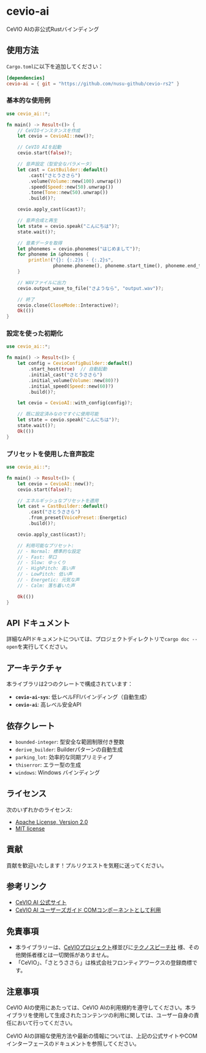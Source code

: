 # cevio-ai

CeVIO AIの非公式Rustバインディング

## 使用方法

`Cargo.toml`に以下を追加してください：

```toml
[dependencies]
cevio-ai = { git = "https://github.com/nusu-github/cevio-rs2" }
```

### 基本的な使用例

```rust
use cevio_ai::*;

fn main() -> Result<()> {
    // CeVIOインスタンスを作成
    let cevio = CevioAI::new()?;

    // CeVIO AIを起動
    cevio.start(false)?;

    // 音声設定（型安全なパラメータ）
    let cast = CastBuilder::default()
        .cast("さとうささら")
        .volume(Volume::new(100).unwrap())
        .speed(Speed::new(50).unwrap())
        .tone(Tone::new(50).unwrap())
        .build()?;

    cevio.apply_cast(&cast)?;

    // 音声合成と再生
    let state = cevio.speak("こんにちは")?;
    state.wait()?;

    // 音素データを取得
    let phonemes = cevio.phonemes("はじめまして")?;
    for phoneme in &phonemes {
        println!("{}: {:.2}s - {:.2}s",
                 phoneme.phoneme(), phoneme.start_time(), phoneme.end_time());
    }

    // WAVファイルに出力
    cevio.output_wave_to_file("さようなら", "output.wav")?;

    // 終了
    cevio.close(CloseMode::Interactive)?;
    Ok(())
}
```

### 設定を使った初期化

```rust
use cevio_ai::*;

fn main() -> Result<()> {
    let config = CevioConfigBuilder::default()
        .start_host(true)  // 自動起動
        .initial_cast("さとうささら")
        .initial_volume(Volume::new(80)?)
        .initial_speed(Speed::new(60)?)
        .build()?;

    let cevio = CevioAI::with_config(config)?;

    // 既に設定済みなのですぐに使用可能
    let state = cevio.speak("こんにちは")?;
    state.wait()?;
    Ok(())
}
```

### プリセットを使用した音声設定

```rust
use cevio_ai::*;

fn main() -> Result<()> {
    let cevio = CevioAI::new()?;
    cevio.start(false)?;

    // エネルギッシュなプリセットを適用
    let cast = CastBuilder::default()
        .cast("さとうささら")
        .from_preset(VoicePreset::Energetic)
        .build()?;

    cevio.apply_cast(&cast)?;

    // 利用可能なプリセット:
    // - Normal: 標準的な設定
    // - Fast: 早口
    // - Slow: ゆっくり
    // - HighPitch: 高い声
    // - LowPitch: 低い声
    // - Energetic: 元気な声
    // - Calm: 落ち着いた声

    Ok(())
}
```

## API ドキュメント

詳細なAPIドキュメントについては、プロジェクトディレクトリで`cargo doc --open`を実行してください。

## アーキテクチャ

本ライブラリは2つのクレートで構成されています：

- **`cevio-ai-sys`**: 低レベルFFIバインディング（自動生成）
- **`cevio-ai`**: 高レベル安全API

## 依存クレート

- `bounded-integer`: 型安全な範囲制限付き整数
- `derive_builder`: Builderパターンの自動生成
- `parking_lot`: 効率的な同期プリミティブ
- `thiserror`: エラー型の生成
- `windows`: Windows バインディング

## ライセンス

次のいずれかのライセンス:

- [Apache License, Version 2.0](LICENSE-APACHE)
- [MIT license](LICENSE-MIT)

## 貢献

貢献を歓迎いたします！プルリクエストを気軽に送ってください。

## 参考リンク

- [CeVIO AI 公式サイト](https://cevio.jp/)
- [CeVIO AI ユーザーズガイド COMコンポーネントとして利用](https://cevio.jp/guide/cevio_ai/interface/com/)

## 免責事項

- 本ライブラリーは、[CeVIOプロジェクト](https://cevio.jp/)様並びに[テクノスピーチ社](https://www.techno-speech.com/)
  様、その他関係者様とは一切関係がありません。
- 「CeVIO」、「さとうささら」は株式会社フロンティアワークスの登録商標です。

## 注意事項

CeVIO AIの使用にあたっては、CeVIO AIの利用規約を遵守してください。本ライブラリを使用して生成されたコンテンツの利用に関しては、ユーザー自身の責任において行ってください。

CeVIO AIの詳細な使用方法や最新の情報については、上記の公式サイトやCOMインターフェースのドキュメントを参照してください。
